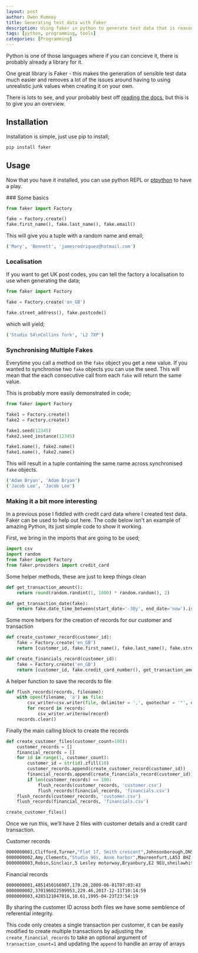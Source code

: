 ```yaml
---
layout: post
author: Owen Rumney
title: Generating test data with Faker
description: Using faker in python to generate test data that is reasonably meaningful
tags: [python, programming, tools]
categories: [Programming]
---
```

Python is one of those languages where if you can concieve it, there is probably already a library for it. 

One great library is Faker - this makes the generation of sensible test data much easier and removes a lot of the issues around having to using unrealistic junk values when creating it on your own.

There is lots to see, and your probably best off [reading the docs](https://faker.readthedocs.io/en/master/index.html), but this is to give you an overview.

## Installation

Installation is simple, just use pip to install;

```python
pip install faker
```

## Usage

Now that you have it installed, you can use python REPL or [ptpython](https://github.com/prompt-toolkit/ptpython) to have a play.

### Some basics

```python
from faker import Factory

fake = Factory.create()
fake.first_name(), fake.last_name(), fake.email()
```

This will give you a tuple with a random name and email;

```bash 
('Mary', 'Bennett', 'jamesrodriguez@hotmail.com')
```

### Localisation
If you want to get UK post codes, you can tell the factory a localisation to use when generating the data;

```python
from faker import Factory

fake = Factory.create('en_GB')

fake.street_address(), fake.postcode()
```

which will yield;

```bash
('Studio 54\nCollins fork', 'L2 7XP')
```

### Synchronising Multiple Fakes

Everytime you call a method on the `fake` object you get a new value. If you wanted to synchronise two `fake` objects you can use the seed. This will mean that the each consecutive call from each `fake` will return the same value.

This is probably more easily demonstrated in code;

```python
from faker import Factory

fake1 = Factory.create()
fake2 = Factory.create()

fake1.seed(12345)
fake2.seed_instance(12345)

fake1.name(), fake2.name()
fake1.name(), fake2.name()
```

This will result in a tuple containing the same name across synchronised `fake` objects.

```bash
('Adam Bryan', 'Adam Bryan')
('Jacob Lee', 'Jacob Lee')
```

### Making it a bit more interesting

In a previous pose I fiddled with credit card data where I created test data. Faker can be used to help out here. The code below isn't an example of amazing Python, its just simple code to show it working.


First, we bring in the imports that are going to be used;
```python
import csv
import random
from faker import Factory
from faker.providers import credit_card
```

Some helper methods, these are just to keep things clean

```python
def get_transaction_amount():
    return round(random.randint(1, 1000) * random.random(), 2)

def get_transaction_date(fake):
    return fake.date_time_between(start_date='-30y', end_date='now').isoformat()
```

Some more helpers for the creation of records for our customer and transaction

```python
def create_customer_record(customer_id):
    fake = Factory.create('en_GB')
    return [customer_id, fake.first_name(), fake.last_name(), fake.street_address().replace('\n', ', '), fake.city(), fake.postcode(), fake.email()]

def create_financials_record(customer_id):
    fake = Factory.create('en_GB')
    return [customer_id, fake.credit_card_number(), get_transaction_amount(), get_transaction_date(fake)]
```

A helper function to save the records to file
```python
def flush_records(records, filename):
    with open(filename, 'a') as file:
        csv_writer=csv.writer(file, delimiter = ',', quotechar = '"', quoting = csv.QUOTE_MINIMAL)
        for record in records:
            csv_writer.writerow(record)
    records.clear()
```

Finally the main calling block to create the records
```python
def create_customer_files(customer_count=100):
    customer_records = []
    financial_records = []
    for id in range(1, customer_count):
        customer_id = str(id).zfill(10)
        customer_records.append(create_customer_record(customer_id))
        financial_records.append(create_financials_record(customer_id))
        if len(customer_records) == 100:
            flush_records(customer_records, 'customer.csv')
            flush_records(financial_records, 'financials.csv')
    flush_records(customer_records, 'customer.csv')
    flush_records(financial_records, 'financials.csv')

create_customer_files()
```

Once we run this, we'll have 2 files with customer details and a credit card transaction.

Customer records
```bash
0000000001,Clifford,Turner,"Flat 17, Smith crescent",Johnsonborough,DN5 7JJ,ucooper@gmail.com
0000000002,Amy,Clements,"Studio 96s, Anne harbor",Maureenfurt,LA53 8HZ,marshalllee@williams-hart.info
0000000003,Robin,Sinclair,5 Lesley motorway,Bryanbury,E2 9EU,sheilawhitehead@miles.com
```

Financial records
```bash
0000000001,4851450166907,179.28,2009-06-01T07:03:43
0000000002,370196022599953,229.46,2017-12-11T10:14:59
0000000003,4285121047016,10.61,1995-04-23T23:54:19
```

By sharing the customer ID across both files we have some semblence of referential integrity.

This code only creates a single transaction per customer, it can be easily modified to create multiple transactions by adjusting the `create_financial_records` to take an optional argument of `transaction_count=1` and updating the `append` to handle an array of arrays
```

